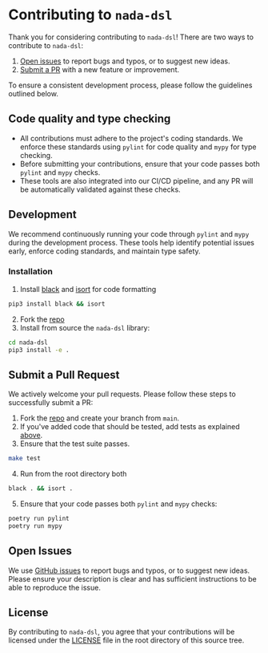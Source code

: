 # Contributing to `nada-dsl`

Thank you for considering contributing to `nada-dsl`! There are two ways to contribute to `nada-dsl`:

1. [Open issues](#open-issues) to report bugs and typos, or to suggest new ideas.
2. [Submit a PR](#submit-a-pull-request) with a new feature or improvement.

To ensure a consistent development process, please follow the guidelines outlined below.

## Code quality and type checking

- All contributions must adhere to the project's coding standards. We enforce these standards using `pylint` for code quality and `mypy` for type checking. 
- Before submitting your contributions, ensure that your code passes both `pylint` and `mypy` checks.
- These tools are also integrated into our CI/CD pipeline, and any PR will be automatically validated against these checks.

## Development 

We recommend continuously running your code through `pylint` and `mypy` during the development process. These tools help identify potential issues early, enforce coding standards, and maintain type safety.

### Installation

1. Install [black](https://pypi.org/project/black/) and [isort](https://pycqa.github.io/isort/) for code formatting
```bash
pip3 install black && isort
```
2. Fork the [repo](https://github.com/NillionNetwork/nada-dsl.git)
3. Install from source the `nada-dsl` library:
```bash
cd nada-dsl
pip3 install -e .
```


## Submit a Pull Request

We actively welcome your pull requests. Please follow these steps to successfully submit a PR:

1. Fork the [repo](https://github.com/NillionNetwork/nada-dsl.git) and create your branch from `main`.
2. If you've added code that should be tested, add tests as explained [above](#adding-tests). 
3. Ensure that the test suite passes.
```bash
make test 
```
4. Run from the root directory both 
```bash
black . && isort .
```
5. Ensure that your code passes both `pylint` and `mypy` checks:
```bash
poetry run pylint
poetry run mypy
```

## Open Issues

We use [GitHub issues](https://github.com/NillionNetwork/nada-dsl/issues/new/choose) to report bugs and typos, or to suggest new ideas. Please ensure your description is clear and has sufficient instructions to be able to reproduce the issue.

## License
By contributing to `nada-dsl`, you agree that your contributions will be licensed under the [LICENSE](./LICENSE) file in the root directory of this source tree.
